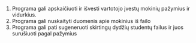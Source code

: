 1. Programa gali apskaičiuoti ir išvesti vartotojo įvestų mokinių pažymius ir vidurkius.
2. Programa gali nuskaityti duomenis apie mokinius iš failo
3. Programa gali pati sugeneruoti skirtingų dydžių studentų failus ir juos surušiuoti pagal pažymius